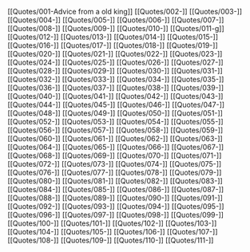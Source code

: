 [[Quotes/001-Advice from a old king]]
[[Quotes/002-]]
[[Quotes/003-]]
[[Quotes/004-]]
[[Quotes/005-]]
[[Quotes/006-]]
[[Quotes/007-]]
[[Quotes/008-]]
[[Quotes/009-]]
[[Quotes/010-]]
[[Quotes/011-g]]
[[Quotes/012-]]
[[Quotes/013-]]
[[Quotes/014-]]
[[Quotes/015-]]
[[Quotes/016-]]
[[Quotes/017-]]
[[Quotes/018-]]
[[Quotes/019-]]
[[Quotes/020-]]
[[Quotes/021-]]
[[Quotes/022-]]
[[Quotes/023-]]
[[Quotes/024-]]
[[Quotes/025-]]
[[Quotes/026-]]
[[Quotes/027-]]
[[Quotes/028-]]
[[Quotes/029-]]
[[Quotes/030-]]
[[Quotes/031-]]
[[Quotes/032-]]
[[Quotes/033-]]
[[Quotes/034-]]
[[Quotes/035-]]
[[Quotes/036-]]
[[Quotes/037-]]
[[Quotes/038-]]
[[Quotes/039-]]
[[Quotes/040-]]
[[Quotes/041-]]
[[Quotes/042-]]
[[Quotes/043-]]
[[Quotes/044-]]
[[Quotes/045-]]
[[Quotes/046-]]
[[Quotes/047-]]
[[Quotes/048-]]
[[Quotes/049-]]
[[Quotes/050-]]
[[Quotes/051-]]
[[Quotes/052-]]
[[Quotes/053-]]
[[Quotes/054-]]
[[Quotes/055-]]
[[Quotes/056-]]
[[Quotes/057-]]
[[Quotes/058-]]
[[Quotes/059-]]
[[Quotes/060-]]
[[Quotes/061-]]
[[Quotes/062-]]
[[Quotes/063-]]
[[Quotes/064-]]
[[Quotes/065-]]
[[Quotes/066-]]
[[Quotes/067-]]
[[Quotes/068-]]
[[Quotes/069-]]
[[Quotes/070-]]
[[Quotes/071-]]
[[Quotes/072-]]
[[Quotes/073-]]
[[Quotes/074-]]
[[Quotes/075-]]
[[Quotes/076-]]
[[Quotes/077-]]
[[Quotes/078-]]
[[Quotes/079-]]
[[Quotes/080-]]
[[Quotes/081-]]
[[Quotes/082-]]
[[Quotes/083-]]
[[Quotes/084-]]
[[Quotes/085-]]
[[Quotes/086-]]
[[Quotes/087-]]
[[Quotes/088-]]
[[Quotes/089-]]
[[Quotes/090-]]
[[Quotes/091-]]
[[Quotes/092-]]
[[Quotes/093-]]
[[Quotes/094-]]
[[Quotes/095-]]
[[Quotes/096-]]
[[Quotes/097-]]
[[Quotes/098-]]
[[Quotes/099-]]
[[Quotes/100-]]
[[Quotes/101-]]
[[Quotes/102-]]
[[Quotes/103-]]
[[Quotes/104-]]
[[Quotes/105-]]
[[Quotes/106-]]
[[Quotes/107-]]
[[Quotes/108-]]
[[Quotes/109-]]
[[Quotes/110-]]
[[Quotes/111-]]

